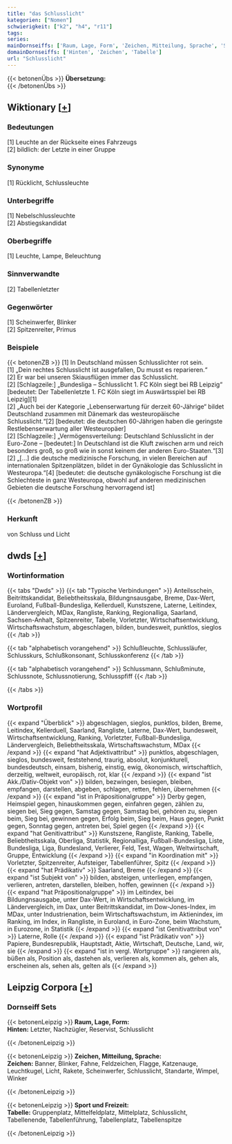```yaml
---
title: "das Schlusslicht"
kategorien: ["Nomen"]
schwierigkeit: ["k2", "h4", "r11"]
tags:
series:
mainDornseiffs: ['Raum, Lage, Form', 'Zeichen, Mitteilung, Sprache', 'Sport und Freizeit']
domainDornseiffs: ['Hinten', 'Zeichen', 'Tabelle']
url: "Schlusslicht"
---
```


{{< betonenÜbs >}}
**Übersetzung:**  
{{< /betonenÜbs >}}

## Wiktionary [[+](https://de.wiktionary.org/wiki/Schlusslicht)]

### Bedeutungen
[1] Leuchte an der Rückseite eines Fahrzeugs  
[2] bildlich: der Letzte in einer Gruppe  

### Synonyme
[1] Rücklicht, Schlussleuchte  

### Unterbegriffe
[1] Nebelschlussleuchte  
[2] Abstiegskandidat  

### Oberbegriffe
[1] Leuchte, Lampe, Beleuchtung  

### Sinnverwandte
[2] Tabellenletzter  

### Gegenwörter
[1] Scheinwerfer, Blinker  
[2] Spitzenreiter, Primus  

### Beispiele
{{< betonenZB >}}
[1] In Deutschland müssen Schlusslichter rot sein.  
[1] „Dein rechtes Schlusslicht ist ausgefallen, Du musst es reparieren.“  
[2] Er war bei unseren Skiausflügen immer das Schlusslicht.  
[2] [Schlagzeile:] „Bundesliga – Schlusslicht 1. FC Köln siegt bei RB Leipzig“ [bedeutet: Der Tabellenletzte 1. FC Köln siegt im Auswärtsspiel bei RB Leipzig][1]  
[2] „Auch bei der Kategorie „Lebenserwartung für derzeit 60-Jährige“ bildet Deutschland zusammen mit Dänemark das westeuropäische Schlusslicht.“[2] [bedeutet: die deutschen 60-Jährigen haben die geringste Restlebenserwartung aller Westeuropäer]  
[2] [Schlagzeile:] „Vermögensverteilung: Deutschland Schlusslicht in der Euro-Zone – [bedeutet:] In Deutschland ist die Kluft zwischen arm und reich besonders groß, so groß wie in sonst keinem der anderen Euro-Staaten.“[3]  
[2] „[…] die deutsche medizinische Forschung, in vielen Bereichen auf internationalen Spitzenplätzen, bildet in der Gynäkologie das Schlusslicht in Westeuropa.“[4] [bedeutet: die deutsche gynäkologische Forschung ist die Schlechteste in ganz Westeuropa, obwohl auf anderen medizinischen Gebieten die deutsche Forschung hervorragend ist]  

{{< /betonenZB >}}
### Herkunft
von Schluss und Licht  



## dwds [[+](https://www.dwds.de/wb/Schlusslicht)]

### Wortinformation
{{< tabs "Dwds" >}}
{{< tab "Typische Verbindungen" >}}
Anteilsschein, Beitrittskandidat, Beliebtheitsskala, Bildungnsausgabe, Breme, Dax-Wert, Euroland, Fußball-Bundesliga, Kellerduell, Kunstszene, Laterne, Leitindex, Ländervergleich, MDax, Rangliste, Ranking, Regionalliga, Saarland, Sachsen-Anhalt, Spitzenreiter, Tabelle, Vorletzter, Wirtschaftsentwicklung, Wirtschaftswachstum, abgeschlagen, bilden, bundesweit, punktlos, sieglos
{{< /tab >}}

{{< tab "alphabetisch vorangehend" >}}
Schlußleuchte, Schlussläufer, Schlusskurs, Schlußkonsonant, Schlusskonferenz
{{< /tab >}}

{{< tab "alphabetisch vorangehend" >}}
Schlussmann, Schlußminute, Schlussnote, Schlussnotierung, Schlusspfiff
{{< /tab >}}

{{< /tabs >}}

### Wortprofil
{{< expand "Überblick" >}} abgeschlagen, sieglos, punktlos, bilden, Breme, Leitindex, Kellerduell, Saarland, Rangliste, Laterne, Dax-Wert, bundesweit, Wirtschaftsentwicklung, Ranking, Vorletzter, Fußball-Bundesliga, Ländervergleich, Beliebtheitsskala, Wirtschaftswachstum, MDax {{< /expand >}}
{{< expand "hat Adjektivattribut" >}} punktlos, abgeschlagen, sieglos, bundesweit, feststehend, traurig, absolut, konjunkturell, bundesdeutsch, einsam, bisherig, einstig, ewig, ökonomisch, wirtschaftlich, derzeitig, weltweit, europäisch, rot, klar {{< /expand >}}
{{< expand "ist Akk./Dativ-Objekt von" >}} bilden, bezwingen, besiegen, bleiben, empfangen, darstellen, abgeben, schlagen, retten, fehlen, übernehmen {{< /expand >}}
{{< expand "ist in Präpositionalgruppe" >}} Derby gegen, Heimspiel gegen, hinauskommen gegen, einfahren gegen, zählen zu, siegen bei, Sieg gegen, Samstag gegen, Samstag bei, gehören zu, siegen beim, Sieg bei, gewinnen gegen, Erfolg beim, Sieg beim, Haus gegen, Punkt gegen, Sonntag gegen, antreten bei, Spiel gegen {{< /expand >}}
{{< expand "hat Genitivattribut" >}} Kunstszene, Rangliste, Ranking, Tabelle, Beliebtheitsskala, Oberliga, Statistik, Regionalliga, Fußball-Bundesliga, Liste, Bundesliga, Liga, Bundesland, Verlierer, Feld, Test, Wagen, Weltwirtschaft, Gruppe, Entwicklung {{< /expand >}}
{{< expand "in Koordination mit" >}} Vorletzter, Spitzenreiter, Aufsteiger, Tabellenführer, Spitz {{< /expand >}}
{{< expand "hat Prädikativ" >}} Saarland, Breme {{< /expand >}}
{{< expand "ist Subjekt von" >}} bilden, absteigen, unterliegen, empfangen, verlieren, antreten, darstellen, bleiben, hoffen, gewinnen {{< /expand >}}
{{< expand "hat Präpositionalgruppe" >}} im Leitindex, bei Bildungnsausgabe, unter Dax-Wert, in Wirtschaftsentwicklung, im Ländervergleich, im Dax, unter Beitrittskandidat, im Dow-Jones-Index, im MDax, unter Industrienation, beim Wirtschaftswachstum, im Aktienindex, im Ranking, im Index, in Rangliste, in Euroland, in Euro-Zone, beim Wachstum, in Eurozone, in Statistik {{< /expand >}}
{{< expand "ist Genitivattribut von" >}} Laterne, Rolle {{< /expand >}}
{{< expand "ist Prädikativ von" >}} Papiere, Bundesrepublik, Hauptstadt, Aktie, Wirtschaft, Deutsche, Land, wir, sie {{< /expand >}}
{{< expand "ist in vergl. Wortgruppe" >}} rangieren als, büßen als, Position als, dastehen als, verlieren als, kommen als, gehen als, erscheinen als, sehen als, gelten als {{< /expand >}}

## Leipzig Corpora [[+](https://corpora.uni-leipzig.de/en/res?word=Schlusslicht&corpusId=deu_newscrawl-public_2018)]

### Dornseiff Sets
{{< betonenLeipzig >}}
**Raum, Lage, Form:**  
**Hinten:** Letzter, Nachzügler, Reservist, Schlusslicht  

{{< /betonenLeipzig >}}


{{< betonenLeipzig >}}
**Zeichen, Mitteilung, Sprache:**  
**Zeichen:** Banner, Blinker, Fahne, Feldzeichen, Flagge, Katzenauge, Leuchtkugel, Licht, Rakete, Scheinwerfer, Schlusslicht, Standarte, Wimpel, Winker  

{{< /betonenLeipzig >}}


{{< betonenLeipzig >}}
**Sport und Freizeit:**  
**Tabelle:** Gruppenplatz, Mittelfeldplatz, Mittelplatz, Schlusslicht, Tabellenende, Tabellenführung, Tabellenplatz, Tabellenspitze  

{{< /betonenLeipzig >}}
